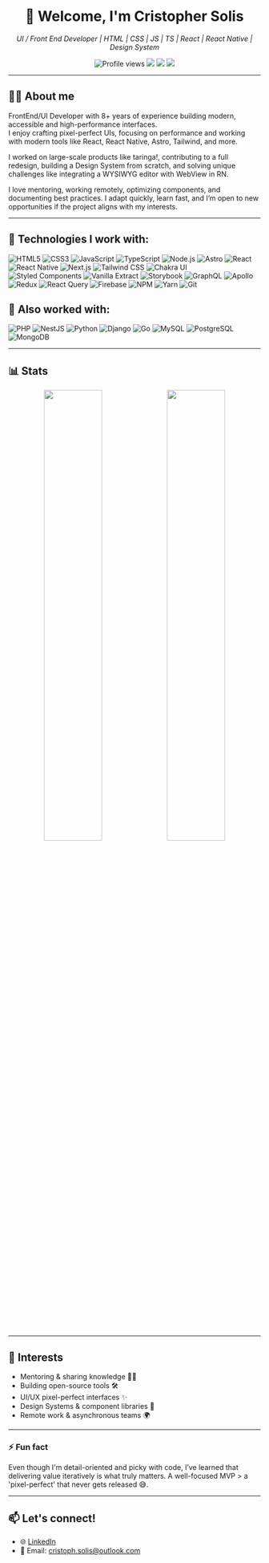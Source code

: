 <h1 align="center">👋 Welcome, I'm Cristopher Solis</h1>

<p align="center">
  <em>UI / Front End Developer | HTML | CSS | JS | TS | React | React Native | Design System</em>
</p>

<p align="center">
  <img src="https://komarev.com/ghpvc/?username=tu-usuario&style=flat-square&color=blue" alt="Profile views" />
  <img src="https://img.shields.io/badge/Code-PixelPerfect-blue?style=flat-square" />
  <img src="https://img.shields.io/badge/Open%20to-Remote%20Work-green?style=flat-square" />
  <img src="https://img.shields.io/badge/Language-Spanish%20%7C%20English-lightgrey?style=flat-square" />
</p>

---

## 🧑‍💻 About me

FrontEnd/UI Developer with 8+ years of experience building modern, accessible and high-performance interfaces.  
I enjoy crafting pixel-perfect UIs, focusing on performance and working with modern tools like React, React Native, Astro, Tailwind, and more.

I worked on large-scale products like taringa!, contributing to a full redesign, building a Design System from scratch, and solving unique challenges like integrating a WYSIWYG editor with WebView in RN.

I love mentoring, working remotely, optimizing components, and documenting best practices. I adapt quickly, learn fast, and I’m open to new opportunities if the project aligns with my interests.

---

## 🚀 Technologies I work with:

![HTML5](https://img.shields.io/badge/-HTML5-E34F26?logo=html5&logoColor=white&style=flat-square)
![CSS3](https://img.shields.io/badge/-CSS3-1572B6?logo=css3&logoColor=white&style=flat-square)
![JavaScript](https://img.shields.io/badge/-JavaScript-F7DF1E?logo=javascript&logoColor=black&style=flat-square)
![TypeScript](https://img.shields.io/badge/-TypeScript-3178C6?logo=typescript&logoColor=white&style=flat-square)
![Node.js](https://img.shields.io/badge/-Node.js-339933?logo=node.js&logoColor=white&style=flat-square)
![Astro](https://img.shields.io/badge/-Astro-1B1F24?logo=astro&logoColor=white&style=flat-square)
![React](https://img.shields.io/badge/-React-61DAFB?logo=react&logoColor=black&style=flat-square)
![React Native](https://img.shields.io/badge/-React%20Native-61DAFB?logo=react&logoColor=black&style=flat-square)
![Next.js](https://img.shields.io/badge/-Next.js-000000?logo=nextdotjs&logoColor=white&style=flat-square)
![Tailwind CSS](https://img.shields.io/badge/-Tailwind-06B6D4?logo=tailwindcss&logoColor=white&style=flat-square)
![Chakra UI](https://img.shields.io/badge/-Chakra%20UI-319795?logo=chakraui&logoColor=white&style=flat-square)
![Styled Components](https://img.shields.io/badge/-Styled--Components-DB7093?logo=styled-components&logoColor=white&style=flat-square)
![Vanilla Extract](https://img.shields.io/badge/-CSS--in--JS-FF4785?logo=css3&logoColor=white&style=flat-square)
![Storybook](https://img.shields.io/badge/-Storybook-FF4785?logo=storybook&logoColor=white&style=flat-square)
![GraphQL](https://img.shields.io/badge/-GraphQL-E10098?logo=graphql&logoColor=white&style=flat-square)
![Apollo](https://img.shields.io/badge/-Apollo%20GraphQL-311C87?logo=apollo-graphql&logoColor=white&style=flat-square)
![Redux](https://img.shields.io/badge/-Redux-764ABC?logo=redux&logoColor=white&style=flat-square)
![React Query](https://img.shields.io/badge/-React%20Query-FF4154?logo=reactquery&logoColor=white&style=flat-square)
![Firebase](https://img.shields.io/badge/-Firebase-FFCA28?logo=firebase&logoColor=black&style=flat-square)
![NPM](https://img.shields.io/badge/-NPM-CB3837?logo=npm&logoColor=white&style=flat-square)
![Yarn](https://img.shields.io/badge/-Yarn-2C8EBB?logo=yarn&logoColor=white&style=flat-square)
![Git](https://img.shields.io/badge/-Git-F05032?logo=git&logoColor=white&style=flat-square)

## 🧪 Also worked with:

![PHP](https://img.shields.io/badge/-PHP-777BB4?logo=php&logoColor=white&style=flat-square)
![NestJS](https://img.shields.io/badge/-NestJS-E0234E?logo=nestjs&logoColor=white&style=flat-square)
![Python](https://img.shields.io/badge/-Python-3776AB?logo=python&logoColor=white&style=flat-square)
![Django](https://img.shields.io/badge/-Django-092E20?logo=django&logoColor=white&style=flat-square)
![Go](https://img.shields.io/badge/-Golang-00ADD8?logo=go&logoColor=white&style=flat-square)
![MySQL](https://img.shields.io/badge/-MySQL-4479A1?logo=mysql&logoColor=white&style=flat-square)
![PostgreSQL](https://img.shields.io/badge/-PostgreSQL-4169E1?logo=postgresql&logoColor=white&style=flat-square)
![MongoDB](https://img.shields.io/badge/-MongoDB-47A248?logo=mongodb&logoColor=white&style=flat-square)

---

## 📊 Stats

<p align="center">
  <img src="https://github-readme-stats.vercel.app/api?username=christhoph&show_icons=true&theme=radical" width="48%" />
  <img src="https://github-readme-stats.vercel.app/api/top-langs/?username=christhoph&layout=compact&theme=radical" width="48%" />
</p>

---

## 🌱 Interests

- Mentoring & sharing knowledge 👨‍🏫
- Building open-source tools 🛠️
- UI/UX pixel-perfect interfaces ✨
- Design Systems & component libraries 🎨
- Remote work & asynchronous teams 🌍

---

### ⚡ Fun fact

Even though I'm detail-oriented and picky with code, I’ve learned that delivering value iteratively is what truly matters. A well-focused MVP > a 'pixel-perfect' that never gets released 😅.

---

## 📫 Let's connect!

- 🌐 [LinkedIn](https://www.linkedin.com/in/cristophersolis/)
- 📧 Email: [cristoph.solis@outlook.com](mailto:cristoph.solis@outlook.com)
<!-- - 💻 [Portafolio](https://tusitio.dev) -->
